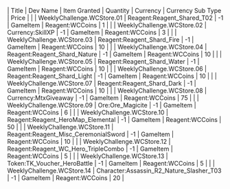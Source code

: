 | Title | Dev Name | Item Granted | Quantity | Currency | Currency Sub Type | Price |
|  | WeeklyChallenge.WCStore.01 | Reagent:Reagent_Shared_T02 | -1 | GameItem | Reagent:WCCoins | 1 |
|  | WeeklyChallenge.WCStore.02 | Currency:SkillXP | -1 | GameItem | Reagent:WCCoins | 3 |
|  | WeeklyChallenge.WCStore.03 | Reagent:Reagent_Shard_Fire | -1 | GameItem | Reagent:WCCoins | 10 |
|  | WeeklyChallenge.WCStore.04 | Reagent:Reagent_Shard_Nature | -1 | GameItem | Reagent:WCCoins | 10 |
|  | WeeklyChallenge.WCStore.05 | Reagent:Reagent_Shard_Water | -1 | GameItem | Reagent:WCCoins | 10 |
|  | WeeklyChallenge.WCStore.06 | Reagent:Reagent_Shard_Light | -1 | GameItem | Reagent:WCCoins | 10 |
|  | WeeklyChallenge.WCStore.07 | Reagent:Reagent_Shard_Dark | -1 | GameItem | Reagent:WCCoins | 10 |
|  | WeeklyChallenge.WCStore.08 | Currency:MtxGiveaway | -1 | GameItem | Reagent:WCCoins | 75 |
|  | WeeklyChallenge.WCStore.09 | Ore:Ore_Magicite | -1 | GameItem | Reagent:WCCoins | 6 |
|  | WeeklyChallenge.WCStore.10 | Reagent:Reagent_HeroMap_Elemental | -1 | GameItem | Reagent:WCCoins | 50 |
|  | WeeklyChallenge.WCStore.11 | Reagent:Reagent_Misc_CeremonialSword | -1 | GameItem | Reagent:WCCoins | 10 |
|  | WeeklyChallenge.WCStore.12 | Reagent:Reagent_WC_Hero_TripleCombo | -1 | GameItem | Reagent:WCCoins | 5 |
|  | WeeklyChallenge.WCStore.13 | Token:TK_Voucher_HeroBattle | -1 | GameItem | Reagent:WCCoins | 5 |
|  | WeeklyChallenge.WCStore.14 | Character:Assassin_R2_Nature_Slasher_T03 | -1 | GameItem | Reagent:WCCoins | 20 |

